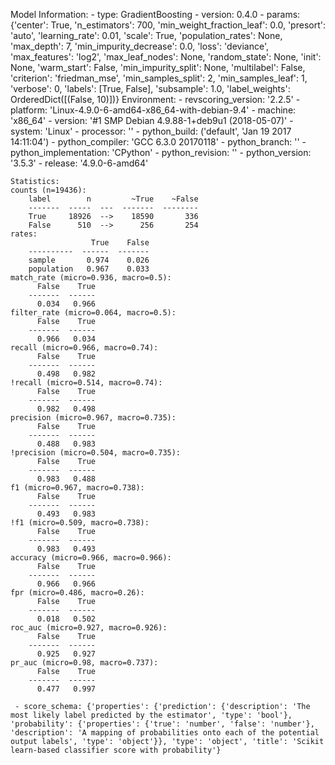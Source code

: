 Model Information:
	 - type: GradientBoosting
	 - version: 0.4.0
	 - params: {'center': True, 'n_estimators': 700, 'min_weight_fraction_leaf': 0.0, 'presort': 'auto', 'learning_rate': 0.01, 'scale': True, 'population_rates': None, 'max_depth': 7, 'min_impurity_decrease': 0.0, 'loss': 'deviance', 'max_features': 'log2', 'max_leaf_nodes': None, 'random_state': None, 'init': None, 'warm_start': False, 'min_impurity_split': None, 'multilabel': False, 'criterion': 'friedman_mse', 'min_samples_split': 2, 'min_samples_leaf': 1, 'verbose': 0, 'labels': [True, False], 'subsample': 1.0, 'label_weights': OrderedDict([(False, 10)])}
	Environment:
	 - revscoring_version: '2.2.5'
	 - platform: 'Linux-4.9.0-6-amd64-x86_64-with-debian-9.4'
	 - machine: 'x86_64'
	 - version: '#1 SMP Debian 4.9.88-1+deb9u1 (2018-05-07)'
	 - system: 'Linux'
	 - processor: ''
	 - python_build: ('default', 'Jan 19 2017 14:11:04')
	 - python_compiler: 'GCC 6.3.0 20170118'
	 - python_branch: ''
	 - python_implementation: 'CPython'
	 - python_revision: ''
	 - python_version: '3.5.3'
	 - release: '4.9.0-6-amd64'
	
	Statistics:
	counts (n=19436):
		label        n         ~True    ~False
		-------  -----  ---  -------  --------
		True     18926  -->    18590       336
		False      510  -->      256       254
	rates:
		              True    False
		----------  ------  -------
		sample       0.974    0.026
		population   0.967    0.033
	match_rate (micro=0.936, macro=0.5):
		  False    True
		-------  ------
		  0.034   0.966
	filter_rate (micro=0.064, macro=0.5):
		  False    True
		-------  ------
		  0.966   0.034
	recall (micro=0.966, macro=0.74):
		  False    True
		-------  ------
		  0.498   0.982
	!recall (micro=0.514, macro=0.74):
		  False    True
		-------  ------
		  0.982   0.498
	precision (micro=0.967, macro=0.735):
		  False    True
		-------  ------
		  0.488   0.983
	!precision (micro=0.504, macro=0.735):
		  False    True
		-------  ------
		  0.983   0.488
	f1 (micro=0.967, macro=0.738):
		  False    True
		-------  ------
		  0.493   0.983
	!f1 (micro=0.509, macro=0.738):
		  False    True
		-------  ------
		  0.983   0.493
	accuracy (micro=0.966, macro=0.966):
		  False    True
		-------  ------
		  0.966   0.966
	fpr (micro=0.486, macro=0.26):
		  False    True
		-------  ------
		  0.018   0.502
	roc_auc (micro=0.927, macro=0.926):
		  False    True
		-------  ------
		  0.925   0.927
	pr_auc (micro=0.98, macro=0.737):
		  False    True
		-------  ------
		  0.477   0.997
	
	 - score_schema: {'properties': {'prediction': {'description': 'The most likely label predicted by the estimator', 'type': 'bool'}, 'probability': {'properties': {'true': 'number', 'false': 'number'}, 'description': 'A mapping of probabilities onto each of the potential output labels', 'type': 'object'}}, 'type': 'object', 'title': 'Scikit learn-based classifier score with probability'}


